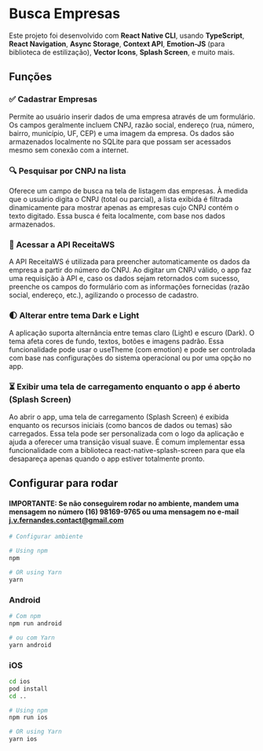 # Busca Empresas

Este projeto foi desenvolvido com **React Native CLI**, usando **TypeScript**, **React Navigation**, **Async Storage**, **Context API**, **Emotion-JS** (para biblioteca de estilização), **Vector Icons**, **Splash Screen**, e muito mais.  

## Funções

### ✅ Cadastrar Empresas
Permite ao usuário inserir dados de uma empresa através de um formulário. Os campos geralmente incluem CNPJ, razão social, endereço (rua, número, bairro, município, UF, CEP) e uma imagem da empresa. Os dados são armazenados localmente no SQLite para que possam ser acessados mesmo sem conexão com a internet.

### 🔍 Pesquisar por CNPJ na lista
Oferece um campo de busca na tela de listagem das empresas. À medida que o usuário digita o CNPJ (total ou parcial), a lista exibida é filtrada dinamicamente para mostrar apenas as empresas cujo CNPJ contém o texto digitado. Essa busca é feita localmente, com base nos dados armazenados.

### 🛜 Acessar a API ReceitaWS
A API ReceitaWS é utilizada para preencher automaticamente os dados da empresa a partir do número do CNPJ. Ao digitar um CNPJ válido, o app faz uma requisição à API e, caso os dados sejam retornados com sucesso, preenche os campos do formulário com as informações fornecidas (razão social, endereço, etc.), agilizando o processo de cadastro.

### 🌓 Alterar entre tema Dark e Light
A aplicação suporta alternância entre temas claro (Light) e escuro (Dark). O tema afeta cores de fundo, textos, botões e imagens padrão. Essa funcionalidade pode usar o useTheme (com emotion) e pode ser controlada com base nas configurações do sistema operacional ou por uma opção no app.

### ⏳ Exibir uma tela de carregamento enquanto o app é aberto (Splash Screen)
Ao abrir o app, uma tela de carregamento (Splash Screen) é exibida enquanto os recursos iniciais (como bancos de dados ou temas) são carregados. Essa tela pode ser personalizada com o logo da aplicação e ajuda a oferecer uma transição visual suave. É comum implementar essa funcionalidade com a biblioteca react-native-splash-screen para que ela desapareça apenas quando o app estiver totalmente pronto.

## Configurar para rodar

#### IMPORTANTE: Se não conseguirem rodar no ambiente, mandem uma mensagem no número (16) 98169-9765 ou uma mensagem no e-mail j.v.fernandes.contact@gmail.com

```sh
# Configurar ambiente

# Using npm
npm

# OR using Yarn
yarn
```

### Android

```sh
# Com npm
npm run android

# ou com Yarn
yarn android
```

### iOS

```sh
cd ios
pod install
cd ..
```

```sh
# Using npm
npm run ios

# OR using Yarn
yarn ios
```
